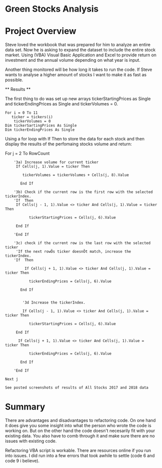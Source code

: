 # Green Stocks Analysis

# Project Overview

Steve loved the workbook that was prepared for him to analyze an entire data set. Now he is asking to expand the dataset to include the entire stock market. Using (VBA) Visual Basic Application and Excel to provide return on investment and the annual volume depending on what year is input.

Another thing monitored will be how long it takes to run the code. If Steve wants to analyse a higher amount of stocks I want to make it as fast as possible.

** Results **

The first thing to do was set up new arrays tickerStartingPrices as Single and tickerEndingPrices as Single and tickerVolumes = 0.
    
    For i = 0 To 11
       ticker = tickers(i)
        tickerVolumes = 0
    Dim tickerSartingPrices As Single
    Dim tickerEndingPrices As Single

Using a for loop with If Then to store the data for each stock and then display the results of the perfomaing stocks volume and return:

  For j = 2 To RowCount
    
        '3a) Increase volume for current ticker
         If Cells(j, 1).Value = ticker Then
          
            tickerVolumes = tickerVolumes + Cells(j, 8).Value

           End If
        
        '3b) Check if the current row is the first row with the selected tickerIndex.
        'If  Then
         If Cells(j - 1, 1).Value <> ticker And Cells(j, 1).Value = ticker Then

               tickerStartingPrices = Cells(j, 6).Value
               
         End If
              
        'End If
        
        '3c) check if the current row is the last row with the selected ticker
         'If the next rowÕs ticker doesnÕt match, increase the tickerIndex.
        'If  Then
            
             If Cells(j + 1, 1).Value <> ticker And Cells(j, 1).Value = ticker Then

               tickerEndingPrices = Cells(j, 6).Value

           End If
            

            '3d Increase the tickerIndex.
            
            If Cells(j - 1, 1).Value <> ticker And Cells(j, 1).Value = ticker Then

               tickerStartingPrices = Cells(j, 6).Value
               
         End If
         
          If Cells(j + 1, 1).Value <> ticker And Cells(j, 1).Value = ticker Then

               tickerEndingPrices = Cells(j, 6).Value

           End If
               
        'End If

    Next j
    
    See posted screenshots of results of All Stocks 2017 and 2018 data

# Summary

There are advantages and disadvantages  to refactoring code. On one hand it does give you some insight into what the person who wrote the code is working on. But on the other hand the code doesn't necesarily fit with your existing data. You also have to comb through it and make sure there are no issues with existing code.

Refactoring VBA script is workable. There are resources online if you run into issues. I did run into a few errors that took awhile to settle (code 6 and code 9 i believe).


